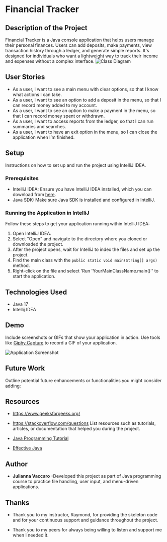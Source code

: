 # Financial Tracker

## Description of the Project

Financial Tracker is a Java console application that helps users manage their personal finances. Users can add deposits, make payments, view transaction history through a ledger, and generate simple reports. It's designed for individuals who want a lightweight way to track their income and expenses without a complex interface.
![Class Diagram](path/to/your/class_diagram.png)

## User Stories

- As a user, I want to see a main menu with clear options, so that I know what actions I can take.
- As a user, I want to see an option to add a deposit in the menu, so that I can record money added to my account.
- As a user, I want to see an option to make a payment in the menu, so that I can record money spent or withdrawn.
- As a user, I want to access reports from the ledger, so that I can run summaries and searches.
- As a user, I want to have an exit option in the menu, so I can close the application when I’m finished.





## Setup

Instructions on how to set up and run the project using IntelliJ IDEA.

### Prerequisites

- IntelliJ IDEA: Ensure you have IntelliJ IDEA installed, which you can download from [here](https://www.jetbrains.com/idea/download/).
- Java SDK: Make sure Java SDK is installed and configured in IntelliJ.

### Running the Application in IntelliJ

Follow these steps to get your application running within IntelliJ IDEA:

1. Open IntelliJ IDEA.
2. Select "Open" and navigate to the directory where you cloned or downloaded the project.
3. After the project opens, wait for IntelliJ to index the files and set up the project.
4. Find the main class with the `public static void main(String[] args)` method.
5. Right-click on the file and select 'Run 'YourMainClassName.main()'' to start the application.

## Technologies Used

- Java 17
- Intellij IDEA

## Demo

Include screenshots or GIFs that show your application in action. Use tools like [Giphy Capture](https://giphy.com/apps/giphycapture) to record a GIF of your application.

![Application Screenshot](path/to/your/screenshot.png)

## Future Work

Outline potential future enhancements or functionalities you might consider adding:



## Resources
- https://www.geeksforgeeks.org/
- https://stackoverflow.com/questions
List resources such as tutorials, articles, or documentation that helped you during the project.

- [Java Programming Tutorial](https://www.example.com)
- [Effective Java](https://www.example.com)

## Author
- **Julianna Vaccaro** -Developed this project as part of Java programming course to practice file handling, user input, and menu-driven applications.

## Thanks
- Thank you to my instructor, Raymond, for providing the skeleton code and for your continuous support and guidance throughout the project.

- Thank you to my peers for always being willing to listen and support me when I needed it.
 